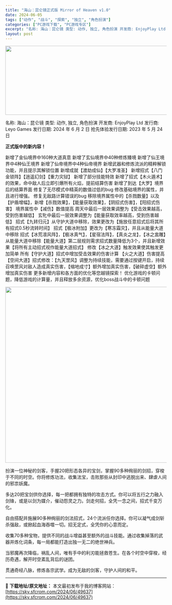```yaml
---
title: "海山：昆仑镜正式版 Mirror of Heaven v1.0"
date: 2024-06-05
tags: ["动作", "战斗", "探索", "独立", "角色扮演"]
categories: ["PC游戏下载", "PC游戏专区"]
excerpt: "名称: 海山：昆仑镜 类型: 动作, 独立, 角色扮演 开发商: EnjoyPlay Ltd 发行商: Leyo Games 发行日期: 2024 年 6 月 2 日 抢先体验发行日期: 2023 年 5 月 24 日 正式版中的新内容！ 新增了金仙境界中160种大道真意 新增了玄仙境界中40种修炼&hellip;"
layout: post
---
```


<img class="aligncenter size-full wp-image-49638" src="https://sky.sfcrom.com/wp-content/uploads/2024/06/2024060423451326.webp" alt="" width="660" height="215" />

名称: 海山：昆仑镜
类型: 动作, 独立, 角色扮演
开发商: EnjoyPlay Ltd
发行商: Leyo Games
发行日期: 2024 年 6 月 2 日
抢先体验发行日期: 2023 年 5 月 24 日

<strong>正式版中的新内容！</strong>

新增了金仙境界中160种大道真意
新增了玄仙境界中40种修炼臻境
新增了仙王境界中4种仙王境界
新增了仙帝境界中4种仙帝境界
新增武器和修炼流派的精粹解锁功能，并且提示其解锁位置
新增成就【渡劫成仙】【大罗准圣】
新增招式【八门金锁阵】【逍遥幻剑】【重力灾狱】
新增了部分技能特效
新增了招式【木火遁术】的效果，命中敌人后立即引爆所有火焰，提前结算伤害
新增了到达【大罗】境界后的结算界面
修复了无尽模式中精英的数值过低的bug
修改基础境界的属性，并且进行增强。
修复无敌路计算错误的bug
移除境界属性中的【杀戮数量】以及【护盾增幅】，新增【杀戮效果】，【能量获取效果】，【阴招式伤害】，【阳招式伤害】
境界属性中【减伤】数值提高
周天中最后一层效果调整为【受击效果越高，受到伤害越低】
玄牝中最后一层效果调整为【能量获取效率越高，受到伤害越低】
招式【九转归元】从守护大道中移除，效果更改为【施放任意招式后将其所有招式0.5秒流转时间】
招式【极冰附加】更改为【寒冻霜灾】，并且从能量大道中移除
招式【冰荒凛风阵】，【极冰真气】，【星宿法阵】，【真炎之龙】，【冰之盅雕】从能量大道中移除【能量大道】第二层规则需求招式数量降低为3个，并且新增效果【将所有主动招式视作能量大道招式】
修改【冰之大道】触发效果使其触发更加简单
所有【守护大道】招式中增加受击效果的伤害计算
【火之大道】伤害提高
【空间大道】招式修改：【九天罡风】调整为持续技能，需要通过按键开启，持续召唤罡风对敌人造成真实伤害，【缩地成寸】额外增加真实伤害，【破碎虚空】额外增加真实伤害
更多新增内容和各方面的优化等您越镜探索！
优化游戏的卡顿问题，降低游戏的计算量，并且释放多余资源，优化boss战斗中的卡顿问题

<img class="aligncenter size-full wp-image-49639" src="https://sky.sfcrom.com/wp-content/uploads/2024/06/2024060423481851.webp" alt="" width="1000" height="548" />

扮演一位神秘的剑客，手握20把形态各异的宝剑，掌握90多种绚丽的剑招，穿梭于不同的时空。你将修炼功法，收集法宝，击败那些从封印中逃脱出来、肆虐人间的邪祟妖魔。

多达20把宝剑供你选择，每一把都拥有独特的攻击方式。你可以将五行之力融入剑锋，或是以剑为媒介，催动怨灵之力。剑走何招，全凭一念之间，招式千变万化。

自由搭配并施展90多种绚丽的剑法招式，24个流派任你选择。你可以凝气成剑斩杀强敌，或掀起血海吞噬一切。招无定式，全凭你的心意而定。

收集70多种宝物，提供不同的战斗增益甚至额外的战斗技能。通过收集掉落的武器并炼化词条，每一局都能打造出独一无二的绝世神兵。

当邪魔再次降临，祸乱人间，唯有手中的利刃能拯救苍生。在各个时空中穿梭，经历奇遇，解开时空紊乱背后的谜团。

贯通奇经八脉，修炼各宗武学。成为无敌的剑客，守护人间的和平。

---
📖 **下载地址/原文地址：** 本文最初发布于我的博客网站：[https://sky.sfcrom.com/2024/06/49637](https://sky.sfcrom.com/2024/06/49637)
